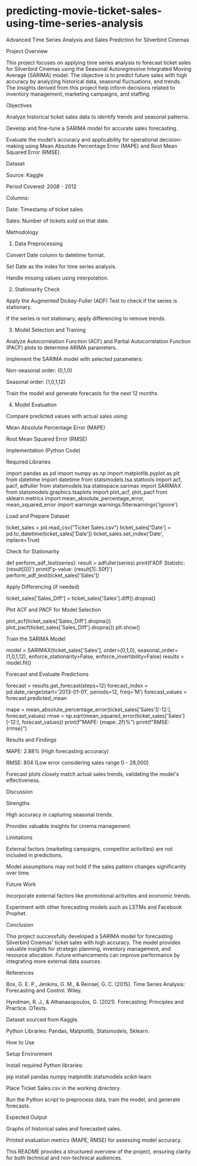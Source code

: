 # predicting-movie-ticket-sales-using-time-series-analysis
Advanced Time Series Analysis and Sales Prediction for Silverbird Cinemas

Project Overview

This project focuses on applying time series analysis to forecast ticket sales for Silverbird Cinemas using the Seasonal Autoregressive Integrated Moving Average (SARIMA) model. The objective is to predict future sales with high accuracy by analyzing historical data, seasonal fluctuations, and trends. The insights derived from this project help inform decisions related to inventory management, marketing campaigns, and staffing.

Objectives

Analyze historical ticket sales data to identify trends and seasonal patterns.

Develop and fine-tune a SARIMA model for accurate sales forecasting.

Evaluate the model’s accuracy and applicability for operational decision-making using Mean Absolute Percentage Error (MAPE) and Root Mean Squared Error (RMSE).

Dataset

Source: Kaggle

Period Covered: 2008 - 2012

Columns:

Date: Timestamp of ticket sales.

Sales: Number of tickets sold on that date.

Methodology

1. Data Preprocessing

Convert Date column to datetime format.

Set Date as the index for time series analysis.

Handle missing values using interpolation.

2. Stationarity Check

Apply the Augmented Dickey-Fuller (ADF) Test to check if the series is stationary.

If the series is not stationary, apply differencing to remove trends.

3. Model Selection and Training

Analyze Autocorrelation Function (ACF) and Partial Autocorrelation Function (PACF) plots to determine ARIMA parameters.

Implement the SARIMA model with selected parameters:

Non-seasonal order: (0,1,0)

Seasonal order: (1,0,1,12)

Train the model and generate forecasts for the next 12 months.

4. Model Evaluation

Compare predicted values with actual sales using:

Mean Absolute Percentage Error (MAPE)

Root Mean Squared Error (RMSE)

Implementation (Python Code)

Required Libraries

import pandas as pd
import numpy as np
import matplotlib.pyplot as plt
from datetime import datetime
from statsmodels.tsa.stattools import acf, pacf, adfuller
from statsmodels.tsa.statespace.sarimax import SARIMAX
from statsmodels.graphics.tsaplots import plot_acf, plot_pacf
from sklearn.metrics import mean_absolute_percentage_error, mean_squared_error
import warnings
warnings.filterwarnings('ignore')

Load and Prepare Dataset

ticket_sales = pd.read_csv("Ticket Sales.csv")
ticket_sales['Date'] = pd.to_datetime(ticket_sales['Date'])
ticket_sales.set_index('Date', inplace=True)

Check for Stationarity

def perform_adf_test(series):
    result = adfuller(series)
    print(f'ADF Statistic: {result[0]}')
    print(f'p-value: {result[1]:.50f}')
perform_adf_test(ticket_sales['Sales'])

Apply Differencing (if needed)

ticket_sales['Sales_Diff'] = ticket_sales['Sales'].diff().dropna()

Plot ACF and PACF for Model Selection

plot_acf(ticket_sales['Sales_Diff'].dropna())
plot_pacf(ticket_sales['Sales_Diff'].dropna())
plt.show()

Train the SARIMA Model

model = SARIMAX(ticket_sales['Sales'],
                order=(0,1,0),
                seasonal_order=(1,0,1,12),
                enforce_stationarity=False,
                enforce_invertibility=False)
results = model.fit()

Forecast and Evaluate Predictions

forecast = results.get_forecast(steps=12)
forecast_index = pd.date_range(start='2013-01-01', periods=12, freq='M')
forecast_values = forecast.predicted_mean

mape = mean_absolute_percentage_error(ticket_sales['Sales'][-12:], forecast_values)
rmse = np.sqrt(mean_squared_error(ticket_sales['Sales'][-12:], forecast_values))
print(f"MAPE: {mape:.2f}%")
print(f"RMSE: {rmse}")

Results and Findings

MAPE: 2.88% (High forecasting accuracy)

RMSE: 804 (Low error considering sales range 0 - 28,000)

Forecast plots closely match actual sales trends, validating the model's effectiveness.

Discussion

Strengths

High accuracy in capturing seasonal trends.

Provides valuable insights for cinema management.

Limitations

External factors (marketing campaigns, competitor activities) are not included in predictions.

Model assumptions may not hold if the sales pattern changes significantly over time.

Future Work

Incorporate external factors like promotional activities and economic trends.

Experiment with other forecasting models such as LSTMs and Facebook Prophet.

Conclusion

This project successfully developed a SARIMA model for forecasting Silverbird Cinemas' ticket sales with high accuracy. The model provides valuable insights for strategic planning, inventory management, and resource allocation. Future enhancements can improve performance by integrating more external data sources.

References

Box, G. E. P., Jenkins, G. M., & Reinsel, G. C. (2015). Time Series Analysis: Forecasting and Control. Wiley.

Hyndman, R. J., & Athanasopoulos, G. (2021). Forecasting: Principles and Practice. OTexts.

Dataset sourced from Kaggle.

Python Libraries: Pandas, Matplotlib, Statsmodels, Sklearn.

How to Use

Setup Environment

Install required Python libraries:

pip install pandas numpy matplotlib statsmodels scikit-learn

Place Ticket Sales.csv in the working directory.

Run the Python script to preprocess data, train the model, and generate forecasts.

Expected Output

Graphs of historical sales and forecasted sales.

Printed evaluation metrics (MAPE, RMSE) for assessing model accuracy.

This README provides a structured overview of the project, ensuring clarity for both technical and non-technical audiences.


